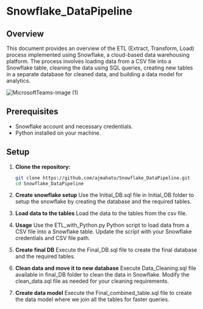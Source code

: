 # Snowflake_DataPipeline

## Overview

This document provides an overview of the ETL (Extract, Transform, Load) process implemented using Snowflake, a cloud-based data warehousing platform. The process involves loading data from a CSV file into a Snowflake table, cleaning the data using SQL queries, creating new tables in a separate database for cleaned data, and building a data model for analytics.

![MicrosoftTeams-image (1)](https://github.com/ajmahato/Snowflake_DataPipeline/assets/37789394/43256cae-910e-426e-84ca-933a33790803)


## Prerequisites

- Snowflake account and necessary credentials.
- Python installed on your machine.

## Setup

1. **Clone the repository:**

   ```bash
   git clone https://github.com/ajmahato/Snowflake_DataPipeline.git
   cd Snowflake_DataPipeline

2. **Create snowflake setup**
   Use the Initial_DB.sql file in Initial_DB folder to setup the snowflake by creating the database and the required tables.

3. **Load data to the tables**
   Load the data to the tables from the csv file.

4. **Usage**
   Use the ETL_with_Python.py Python script to load data from a CSV file into a Snowflake table. Update the script with your Snowflake credentials and CSV file path.

5. **Create final DB**
   Execute the Final_DB.sql file to create the final database and the required tables.

6. **Clean data and move it to new database**
  Execute Data_Cleaning.sql file available in final_DB folder to clean the data in Snowflake. Modify the clean_data.sql file as needed for your cleaning requirements.

7. **Create data model**
  Execute the Final_combined_table.sql file to create the data model where we join all the tables for faster queries.


